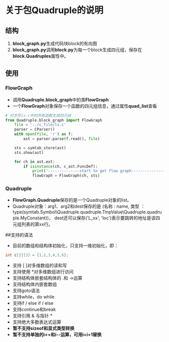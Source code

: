 # 关于包Quadruple的说明
## 结构
1. **block_graph.py**生成代码块block的有向图
2. **block_graph.py**调用**block.py**为每一个block生成四元组，保存在**block.Quadruples**属性中。 
## 使用
### FlowGraph
- 调用**Quadruple.block_graph**中的类**FlowGraph**
- 一个**FlowGraph**对象保存一个函数的四元组信息，通过属性**quad_list**查看
```python
# 对文件ls.c中的所有函数生成四元组
from Quadruple.block_graph import FlowGraph
    file = '../c_file/ls.c'
    parser = CParser()
    with open(file, 'r') as f:
        ast = parser.parse(f.read(), file)

    sts = symtab_store(ast)
    sts.show(ast)

    for ch in ast.ext:
        if isinstance(ch, c_ast.FuncDef):
            print('--------------start to get flow graph--------------------')
            flowGraph = FlowGraph(ch, sts)
```

### Quadruple
- **FlowGraph.Quadruple**保存的是一个Quadruple对象的list。
- Quadruple对象：arg1、arg2和dest保存的是 (名称 : name, 类型 ：type(symtab.Symbol\Quadruple.quadruple.TmpValue\Quadruple.quadruple.MyConstant))，
dest还可以保存('L_xx', 'loc')表示要跳转的地址是该四元组列表的第xx行。

##支持的语法
- 目前的数组和结构体初始化，只支持一维初始化，即：
```c
int c[2][3] = {1,2,3,4,5,6};
```
- 支持 [ ]对多维数组的读和写
- 支持使用 *对多维数组进行访问
- 支持结构体嵌套结构体的 .和 ->运算
- 支持结构体内嵌套数组
- 支持goto语法
- 支持while，do while
- 支持if / else if / else
- 支持continue和break
- 支持引用 & 与指针 *
- 支持绝大多数表达式运算
- **暂不支持sizeof和显式类型转换**
- **暂不支持单独的i++和i--运算，可用i=i+1替换**
